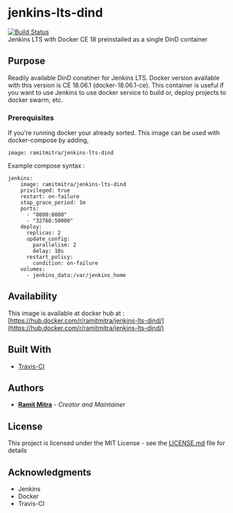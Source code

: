 # jenkins-lts-dind


[![Build Status](https://travis-ci.org/ramit-mitra/jenkins-lts-dind.svg?branch=master)](https://travis-ci.org/ramit-mitra/jenkins-lts-dind)   
Jenkins LTS with Docker CE 18 preinstalled as a single DinD container

## Purpose

Readily available DinD conatiner for Jenkins LTS. Docker version available with this version is CE 18.06.1 (docker-18.06.1-ce). This container is useful if you want to use Jenkins to use docker service to build or, deploy projects to docker swarm, etc. 

### Prerequisites

If you're running docker your already sorted. This image can be used with docker-compose by adding, 
```
image: ramitmitra/jenkins-lts-dind
```
Example compose syntax :
```
jenkins:
    image: ramitmitra/jenkins-lts-dind
    privileged: true
    restart: on-failure
    stop_grace_period: 1m
    ports:
      - "8080:8080"
      - "32768:50000"
    deploy:
      replicas: 2
      update_config:
        parallelism: 2
        delay: 10s
      restart_policy:
        condition: on-failure
    volumes:
      - jenkins_data:/var/jenkins_home
```

## Availability

This image is available at docker hub at : [https://hub.docker.com/r/ramitmitra/jenkins-lts-dind/](https://hub.docker.com/r/ramitmitra/jenkins-lts-dind/)

## Built With

* [Travis-CI](https://travis-ci.org)

## Authors

* **[Ramit Mitra](https://github.com/ramit-mitra)** - *Creator and Maintainer*

## License

This project is licensed under the MIT License - see the [LICENSE.md](LICENSE.md) file for details

## Acknowledgments

* Jenkins
* Docker
* Travis-CI
